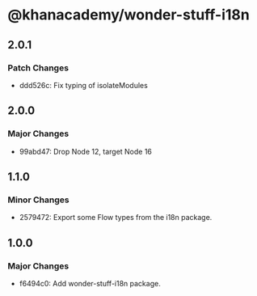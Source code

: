 # @khanacademy/wonder-stuff-i18n

## 2.0.1

### Patch Changes

-   ddd526c: Fix typing of isolateModules

## 2.0.0

### Major Changes

-   99abd47: Drop Node 12, target Node 16

## 1.1.0

### Minor Changes

-   2579472: Export some Flow types from the i18n package.

## 1.0.0

### Major Changes

-   f6494c0: Add wonder-stuff-i18n package.
